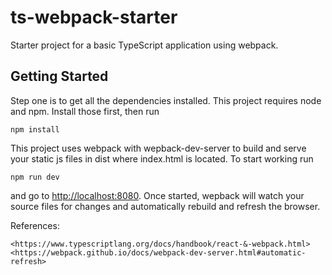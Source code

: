 # ts-webpack-starter
Starter project for a basic TypeScript application using webpack. 

## Getting Started ##

Step one is to get all the dependencies installed. This project requires
node and npm. Install those first, then run

    npm install

This project uses webpack with wepback-dev-server to build and serve your
static js files in dist where index.html is located. To start working run

    npm run dev

and go to <http://localhost:8080>. Once started, wepback will watch your
source files for changes and automatically rebuild and refresh the browser. 

References:

    <https://www.typescriptlang.org/docs/handbook/react-&-webpack.html>
    <https://webpack.github.io/docs/webpack-dev-server.html#automatic-refresh>
